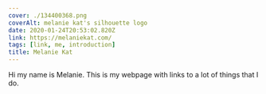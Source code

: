 ```yaml
---
cover: ./134400368.png
coverAlt: melanie kat's silhouette logo
date: 2020-01-24T20:53:02.820Z
link: https://melaniekat.com/
tags: [link, me, introduction]
title: Melanie Kat
---
```


Hi my name is Melanie. This is my webpage with links to a lot of things that I do.

